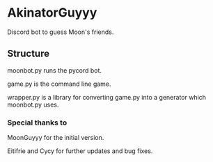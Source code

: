 # AkinatorGuyyy

Discord bot to guess Moon's friends.

## Structure

moonbot.py runs the pycord bot.

game.py is the command line game.

wrapper.py is a library for converting game.py into a generator which moonbot.py uses.

### Special thanks to

MoonGuyyy for the initial version.

Eitifrie and Cycy for further updates and bug fixes.
